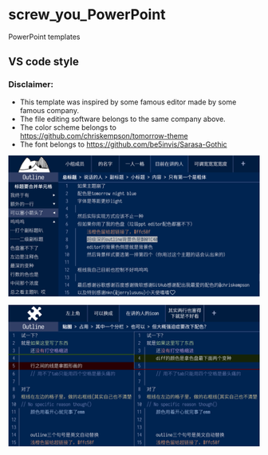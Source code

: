 # screw_you_PowerPoint

PowerPoint templates

## VS code style

### Disclaimer: 
- This template was inspired by some famous editor made by some famous company.
- The file editing software belongs to the same company above.
- The color scheme belongs to https://github.com/chriskempson/tomorrow-theme
- The font belongs to https://github.com/be5invis/Sarasa-Gothic

![Snipaste_2019-09-23_13-44-50](./readme_pics/Snipaste_2019-09-23_13-44-50.png)

![Snipaste_2019-09-23_13-45-01](./readme_pics/Snipaste_2019-09-23_13-45-01.png)
